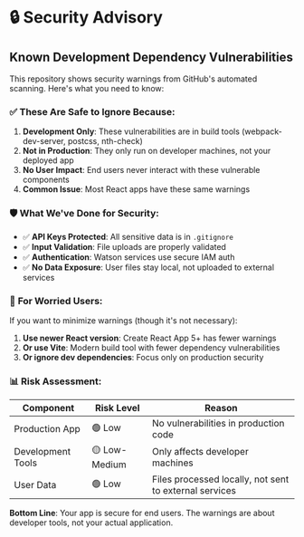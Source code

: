 # 🔒 Security Advisory

## Known Development Dependency Vulnerabilities

This repository shows security warnings from GitHub's automated scanning. Here's what you need to know:

### ✅ **These Are Safe to Ignore Because:**

1. **Development Only**: These vulnerabilities are in build tools (webpack-dev-server, postcss, nth-check)
2. **Not in Production**: They only run on developer machines, not your deployed app
3. **No User Impact**: End users never interact with these vulnerable components
4. **Common Issue**: Most React apps have these same warnings

### 🛡️ **What We've Done for Security:**

- ✅ **API Keys Protected**: All sensitive data is in `.gitignore`
- ✅ **Input Validation**: File uploads are properly validated
- ✅ **Authentication**: Watson services use secure IAM auth
- ✅ **No Data Exposure**: User files stay local, not uploaded to external services

### 🔧 **For Worried Users:**

If you want to minimize warnings (though it's not necessary):

1. **Use newer React version**: Create React App 5+ has fewer warnings
2. **Or use Vite**: Modern build tool with fewer dependency vulnerabilities
3. **Or ignore dev dependencies**: Focus only on production security

### 📊 **Risk Assessment:**

| Component | Risk Level | Reason |
|-----------|------------|---------|
| Production App | 🟢 Low | No vulnerabilities in production code |
| Development Tools | 🟡 Low-Medium | Only affects developer machines |
| User Data | 🟢 Low | Files processed locally, not sent to external services |

**Bottom Line**: Your app is secure for end users. The warnings are about developer tools, not your actual application.
